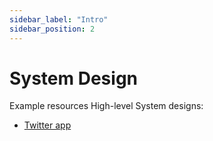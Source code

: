 ```yaml
---
sidebar_label: "Intro"
sidebar_position: 2
---
```


# System Design

Example resources High-level System designs:

- [Twitter app](https://levelup.gitconnected.com/system-design-interview-design-twitter-x-695cd800de51)
